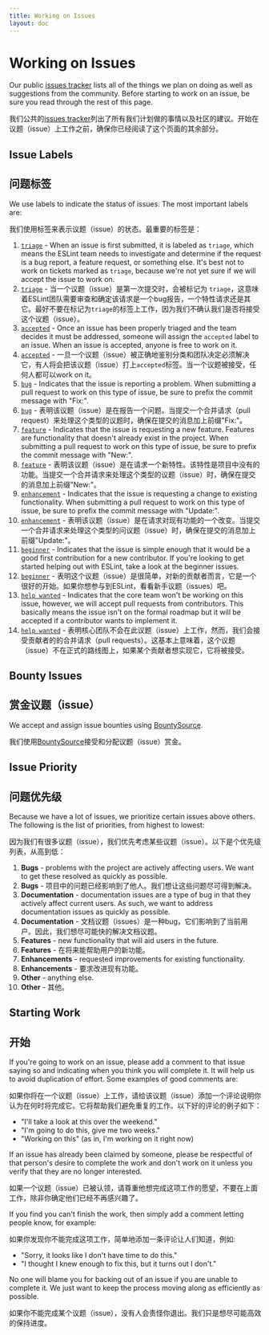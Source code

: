 ```yaml
---
title: Working on Issues
layout: doc
---
```

# Working on Issues

Our public [issues tracker](https://github.com/eslint/eslint/issues) lists all of the things we plan on doing as well as suggestions from the community. Before starting to work on an issue, be sure you read through the rest of this page.

我们公共的[issues tracker](https://github.com/eslint/eslint/issues)列出了所有我们计划做的事情以及社区的建议。开始在议题（issue）上工作之前，确保你已经阅读了这个页面的其余部分。

## Issue Labels

## 问题标签

We use labels to indicate the status of issues. The most important labels are:

我们使用标签来表示议题（issue）的状态。最重要的标签是：

1. [`triage`](https://github.com/eslint/eslint/issues?labels=triage&milestone=&page=1&state=open) - When an issue is first submitted, it is labeled as `triage`, which means the ESLint team needs to investigate and determine if the request is a bug report, a feature request, or something else. It's best not to work on tickets marked as `triage`, because we're not yet sure if we will accept the issue to work on.
1. [`triage`](https://github.com/eslint/eslint/issues?labels=triage&milestone=&page=1&state=open) - 当一个议题（issue）是第一次提交时，会被标记为 `triage`，这意味着ESLint团队需要审查和确定该请求是一个bug报告，一个特性请求还是其它。最好不要在标记为`triage`的标签上工作，因为我们不确认我们是否将接受这个议题（issue）。
1. [`accepted`](https://github.com/eslint/eslint/issues?labels=accepted&milestone=&page=1&state=open) - Once an issue has been properly triaged and the team decides it must be addressed, someone will assign the `accepted` label to an issue. When an issue is accepted, anyone is free to work on it.
1. [`accepted`](https://github.com/eslint/eslint/issues?labels=accepted&milestone=&page=1&state=open) - 一旦一个议题（issue）被正确地鉴别分类和团队决定必须解决它，有人将会把该议题（issue）打上`accepted`标签。当一个议题被接受，任何人都可以work on it。
1. [`bug`](https://github.com/eslint/eslint/issues?labels=bug&milestone=&page=1&state=open) - Indicates that the issue is reporting a problem. When submitting a pull request to work on this type of issue, be sure to prefix the commit message with "Fix:".
1. [`bug`](https://github.com/eslint/eslint/issues?labels=bug&milestone=&page=1&state=open) - 表明该议题（issue）是在报告一个问题。当提交一个合并请求（pull request）来处理这个类型的议题时，确保在提交的消息加上前缀"Fix:"。
1. [`feature`](https://github.com/eslint/eslint/issues?labels=feature&milestone=&page=1&state=open) - Indicates that the issue is requesting a new feature. Features are functionality that doesn't already exist in the project. When submitting a pull request to work on this type of issue, be sure to prefix the commit message with "New:".
1. [`feature`](https://github.com/eslint/eslint/issues?labels=feature&milestone=&page=1&state=open) - 表明该议题（issue）是在请求一个新特性。该特性是项目中没有的功能。当提交一个合并请求来处理这个类型的议题（issue）时，确保在提交的消息加上前缀"New:"。
1. [`enhancement`](https://github.com/eslint/eslint/issues?labels=enhancement&milestone=&page=1&state=open) - Indicates that the issue is requesting a change to existing functionality. When submitting a pull request to work on this type of issue, be sure to prefix the commit message with "Update:".
1. [`enhancement`](https://github.com/eslint/eslint/issues?labels=enhancement&milestone=&page=1&state=open) - 表明该议题（issue）是在请求对现有功能的一个改变。当提交一个合并请求来处理这个类型的问议题（issue）时，确保在提交的消息加上前缀"Update:"。
1. [`beginner`](https://github.com/eslint/eslint/issues?labels=beginner&milestone=&page=1&state=open) - Indicates that the issue is simple enough that it would be a good first contribution for a new contributor. If you're looking to get started helping out with ESLint, take a look at the beginner issues.
1. [`beginner`](https://github.com/eslint/eslint/issues?labels=beginner&milestone=&page=1&state=open) - 表明这个议题（issue）是很简单，对新的贡献者而言，它是一个很好的开始。如果你想参与到ESLint，看看新手议题（issues）吧。
1. [`help wanted`](https://github.com/eslint/eslint/issues?labels=help%20wanted&milestone=&page=1&state=open) - Indicates that the core team won't be working on this issue, however, we will accept pull requests from contributors. This basically means the issue isn't on the formal roadmap but it will be accepted if a contributor wants to implement it.
1. [`help wanted`](https://github.com/eslint/eslint/issues?labels=help%20wanted&milestone=&page=1&state=open) - 表明核心团队不会在此议题（issue）上工作，然而，我们会接受贡献者的的合并请求（pull requests）。这基本上意味着，这个议题（issue）不在正式的路线图上，如果某个贡献者想实现它，它将被接受。

## Bounty Issues

## 赏金议题（issue）

We accept and assign issue bounties using [BountySource](https://www.bountysource.com/teams/eslint/issues).

我们使用[BountySource](https://www.bountysource.com/teams/eslint/issues)接受和分配议题（issue）赏金。

## Issue Priority

## 问题优先级

Because we have a lot of issues, we prioritize certain issues above others. The following is the list of priorities, from highest to lowest:

因为我们有很多议题（issue），我们优先考虑某些议题（issue）。以下是个优先级列表，从高到低：

1. **Bugs** - problems with the project are actively affecting users. We want to get these resolved as quickly as possible.
1. **Bugs** - 项目中的问题已经影响到了他人。我们想让这些问题尽可得到解决。
1. **Documentation** - documentation issues are a type of bug in that they actively affect current users. As such, we want to address documentation issues as quickly as possible.
1. **Documentation** - 文档议题（issues）是一种bug，它们影响到了当前用户。因此，我们想尽可能快的解决文档议题。
1. **Features** - new functionality that will aid users in the future.
1. **Features** - 在将来能帮助用户的新功能。
1. **Enhancements** - requested improvements for existing functionality.
1. **Enhancements** - 要求改进现有功能。
1. **Other** - anything else.
1. **Other** - 其他。

## Starting Work

## 开始

If you're going to work on an issue, please add a comment to that issue saying so and indicating when you think you will complete it. It will help us to avoid duplication of effort. Some examples of good comments are:

如果你将在一个议题（issue）上工作，请给该议题（issue）添加一个评论说明你认为在何时将完成它。它将帮助我们避免重复的工作。以下好的评论的例子如下：

* "I'll take a look at this over the weekend."
* "I'm going to do this, give me two weeks."
* "Working on this" (as in, I'm working on it right now)

If an issue has already been claimed by someone, please be respectful of that person's desire to complete the work and don't work on it unless you verify that they are no longer interested.

如果一个议题（issue）已被认领，请尊重他想完成这项工作的愿望，不要在上面工作，除非你确定他们已经不再感兴趣了。

If you find you can't finish the work, then simply add a comment letting people know, for example:

如果你发现你不能完成这项工作，简单地添加一条评论让人们知道，例如:

* "Sorry, it looks like I don't have time to do this."
* "I thought I knew enough to fix this, but it turns out I don't."

No one will blame you for backing out of an issue if you are unable to complete it. We just want to keep the process moving along as efficiently as possible.

如果你不能完成某个议题（issue），没有人会责怪你退出。我们只是想尽可能高效的保持进度。
